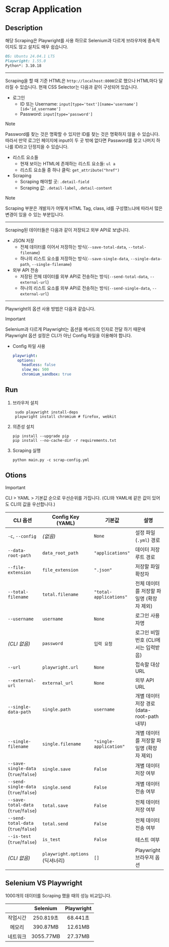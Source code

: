 # Scrap Application

## Description
해당 Scraping은 Playwright를 사용 하므로 Selenium과 다르게 브라우저에 종속적이지도 않고 설치도 매우 쉽습니다.
```markdown
OS: Ubuntu 24.04.1 LTS
Playwright: 1.55.0
Python*: 3.10.18
```

---

Scraping을 할 때 기준 HTML은 `http://localhost:8000`으로 했으나 HTML마다 달라질 수 있습니다. 현재 CSS Selector는 다음과 같이 구성되어 있습니다.
- 로그인
  - ID 또는 Username: `input[type='text'][name='username'][id='id_username']`
  - Password: `input[type='password']`
> [!NOTE]
> Password를 찾는 것은 명확할 수 있지만 ID를 찾는 것은 명확하지 않을 수 있습니다. 
> 따라서 만약 로그인 페이지에 input이 두 곳 밖에 없다면 Password를 찾고 나머지 하나를 ID라고 단정지을 수 있습니다.
- 리스트 요소들
  - 현재 보이는 HTML에 존재하는 리스트 요소들: `ul a`
  - 리스트 요소들 중 하나 클릭: `get_attribute("href")`
- Scraping
  - Scraping 해야할 곳: `.detail-field`
  - Scraping 값: `.detail-label`, `.detail-content`
> [!NOTE]
> Scraping 부분은 개발자가 어떻게 HTML Tag, class, id를 구성했느냐에 따라서 많은 변경이 있을 수 있는 부분입니다. 

---

Scraping된 데이터들은 다음과 같이 저장되고 외부 API로 보냅니다.
- JSON 저장
  - 전체 데이터를 이어서 저장하는 방식(`--save-total-data`, `--total-filename`)
  - 하나의 리스트 요소를 저장하는 방식(`--save-single-data`, `--single-data-path`, `--single-filename`) 
- 외부 API 전송
  - 저장된 전체 데이터를 외부 API로 전송하는 방식(`--send-total-data`, `--external-url`)
  - 하나의 리스트 요소를 외부 API로 전송하는 방식(`--send-single-data`, `--external-url`)

---

Playwright의 옵션 사용 방법은 다음과 같습니다.
> [!IMPORTANT]
> Selenium과 다르게 Playwright는 옵션을 메서드의 인자로 전달 하기 때문에 Playwright 옵션 설정은 CLI가 아닌 Config 파일을 이용해야 합니다.
- Config 파일 사용
    ```yaml
    playwright:
      options:
        headless: false
        slow_mo: 500
        chromium_sandbox: true
    ```


## Run
1. 브라우저 설치
   ```shell
    sudo playwright install-deps
    playwright install chromium # firefox, webkit
   ```
2. 의존성 설치
    ```shell
    pip install --upgrade pip
    pip install --no-cache-dir -r requirements.txt
    ```
3. Scraping 실행
    ```shell
    python main.py -c scrap-config.yml
    ```

## Otions

> [!IMPORTANT]
> CLI > YAML > 기본값 순으로 우선순위를 가집니다.
> (CLI와 YAML에 같은 값이 있어도 CLI의 값을 우선합니다.)

| CLI 옵션                                | Config Key (YAML)           | 기본값                    | 설명                               |
|---------------------------------------|-----------------------------|------------------------|----------------------------------|
| `-c`, `--config`                      | *(없음)*                      | `None`                 | 설정 파일(`.yml`) 경로                 |
| `--data-root-path`                    | `data_root_path`            | `"applications"`       | 데이터 저장 루트 경로                     |
| `--file-extension`                    | `file_extension`            | `".json"`              | 저장할 파일 확장자                       |
| `--total-filename`                    | `total.filename`            | `"total-applications"` | 전체 데이터를 저장할 파일명 (확장자 제외)         |
| `--username`                          | `username`                  | `None`                 | 로그인 사용자명                         |
| *(CLI 없음)*                            | `password`                  | `입력 요청`                | 로그인 비밀번호 (CLI에서는 입력받음)           |
| `--url`                               | `playwright.url`            | `None`                 | 접속할 대상 URL                       |
| `--external-url`                      | `external_url`              | `None`                 | 외부 API URL                       |
| `--single-data-path`                  | `single.path`               | `username`             | 개별 데이터 저장 경로 (data-root-path 내부) |
| `--single-filename`                   | `single.filename`           | `"single-application"` | 개별 데이터를 저장할 파일명 (확장자 제외)         |
| `--save-single-data` (`true`/`false`) | `single.save`               | `False`                | 개별 데이터 저장 여부                     |
| `--send-single-data` (`true`/`false`) | `single.send`               | `False`                 | 개별 데이터 전송 여부                     |
| `--save-total-data` (`true`/`false`)  | `total.save`                | `False`                 | 전체 데이터 저장 여부                     |
| `--send-total-data` (`true`/`false`)  | `total.send`                | `False`                 | 전체 데이터 전송 여부                     |
| `--is-test` (`true`/`false`)          | `is_test`                  | `False`                 | 테스트 여부                           |
| *(CLI 없음)*                            | `playwright.options` (딕셔너리) | `[]`                   | Playwright 브라우저 옵션               |

## Selenium VS Playwright

1000개의 데이터를 Scraping 했을 때의 성능 비교입니다.

|     | Selenium  | Playwright |
| :-: |:---------:| :-: |
| 작업시간 | 250.819초  | 68.441초 |
| 메모리 | 390.87MB  | 12.61MB |
| 네트워크 | 3055.77MB | 27.37MB |